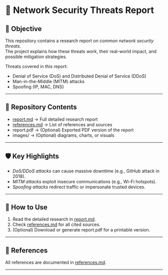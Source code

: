 # 📡 Network Security Threats Report

## 📌 Objective
This repository contains a research report on *common network security threats*.  
The project explains how these threats work, their real-world impact, and possible mitigation strategies.  

Threats covered in this report:
- Denial of Service (DoS) and Distributed Denial of Service (DDoS)
- Man-in-the-Middle (MITM) attacks
- Spoofing (IP, MAC, DNS)

---

## 📂 Repository Contents
- [report.md](report.md) → Full detailed research report  
- [references.md](references.md) → List of references and sources  
- report.pdf → (Optional) Exported PDF version of the report  
- images/ → (Optional) diagrams, charts, or visuals  

---

## 🛡 Key Highlights
- *DoS/DDoS attacks* can cause massive downtime (e.g., GitHub attack in 2018).  
- *MITM attacks* exploit insecure communications (e.g., Wi-Fi hotspots).  
- *Spoofing attacks* redirect traffic or impersonate trusted devices.  

---

## 🚀 How to Use
1. Read the detailed research in [report.md](report.md).  
2. Check [references.md](references.md) for all cited sources.  
3. (Optional) Download or generate report.pdf for a printable version.  

---

## 📖 References
All references are documented in [references.md](references.md).  

---
